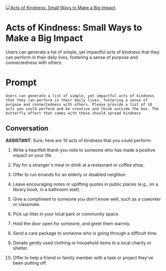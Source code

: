 
[![Acts of Kindness: Small Ways to Make a Big Impact](https://flow-prompt-covers.s3.us-west-1.amazonaws.com/icon/abstract/abs_6.png)]()
# Acts of Kindness: Small Ways to Make a Big Impact 
Users can generate a list of simple, yet impactful acts of kindness that they can perform in their daily lives, fostering a sense of purpose and connectedness with others.

# Prompt

```
Users can generate a list of simple, yet impactful acts of kindness that they can perform in their daily lives, fostering a sense of purpose and connectedness with others. Please provide a list of 10 acts you could perform and be creative and think outside the box. The butterfly effect that comes with these should spread kindness
```

## Conversation

**ASSISTANT**: Sure, here are 10 acts of kindness that you could perform:



1. Write a heartfelt thank-you note to someone who has made a positive impact on your life.

2. Pay for a stranger's meal or drink at a restaurant or coffee shop.

3. Offer to run errands for an elderly or disabled neighbor.

4. Leave encouraging notes or uplifting quotes in public places (e.g., on a library book, in a bathroom stall).

5. Give a compliment to someone you don't know well, such as a coworker or classmate.

6. Pick up litter in your local park or community space.

7. Hold the door open for someone, and greet them warmly.

8. Send a care package to someone who is going through a difficult time.

9. Donate gently used clothing or household items to a local charity or shelter.

10. Offer to help a friend or family member with a task or project they've been putting off.


